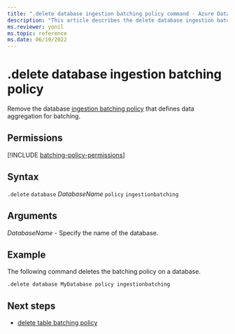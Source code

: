 ```yaml
---
title: ".delete database ingestion batching policy command - Azure Data Explorer"
description: "This article describes the delete database ingestion batching policy command in Azure Data Explorer."
ms.reviewer: yonil
ms.topic: reference
ms.date: 06/19/2022
---
```

# .delete database ingestion batching policy

Remove the database [ingestion batching policy](batchingpolicy.md) that defines data aggregation for batching.

## Permissions

[!INCLUDE [batching-policy-permissions](../../includes/batching-policy-permissions.md)]

## Syntax

`.delete` `database` *DatabaseName* `policy` `ingestionbatching`

## Arguments

*DatabaseName* - Specify the name of the database.

## Example

The following command deletes the batching policy on a database.

```kusto
.delete database MyDatabase policy ingestionbatching
```

## Next steps

* [delete table batching policy](delete-table-ingestion-batching-policy.md)
